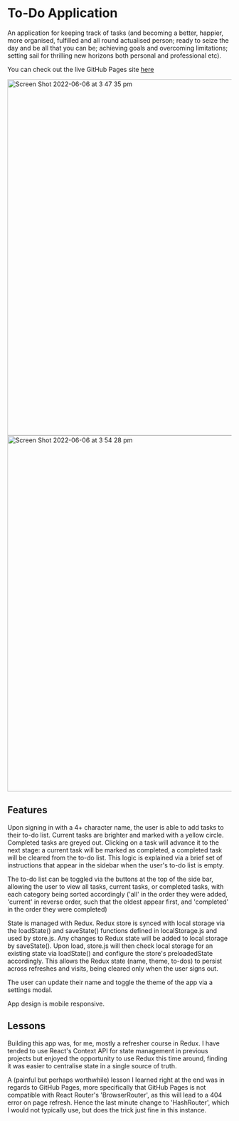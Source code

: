 # To-Do Application

An application for keeping track of tasks (and becoming a better, happier, more organised, fulfilled and all round actualised person; ready to seize the day and be all that you can be; achieving goals and overcoming limitations; setting sail for thrilling new horizons both personal and professional etc).

You can check out the live GitHub Pages site [here](https://jamesokay.github.io/to-do-app/)

<img width="800" alt="Screen Shot 2022-06-06 at 3 47 35 pm" src="https://user-images.githubusercontent.com/78640728/172119783-e82156a7-0e09-459a-b456-f4c57484195a.png">
<br>
<img width="800" alt="Screen Shot 2022-06-06 at 3 54 28 pm" src="https://user-images.githubusercontent.com/78640728/172119853-77ff1e9d-7745-4e4d-95a8-e3e6d5306b56.png">


## Features

Upon signing in with a 4+ character name, the user is able to add tasks to their to-do list. Current tasks are brighter and marked with a yellow circle. Completed tasks are greyed out. Clicking on a task will advance it to the next stage: a current task will be marked as completed, a completed task will be cleared from the to-do list. This logic is explained via a brief set of instructions that appear in the sidebar when the user's to-do list is empty. 

The to-do list can be toggled via the buttons at the top of the side bar, allowing the user to view all tasks, current tasks, or completed tasks, with each category being sorted accordingly ('all' in the order they were added, 'current' in reverse order, such that the oldest appear first, and 'completed' in the order they were completed)

State is managed with Redux. Redux store is synced with local storage via the loadState() and saveState() functions defined in localStorage.js and used by store.js. Any changes to Redux state will be added to local storage by saveState(). Upon load, store.js will then check local storage for an existing state via loadState() and configure the store's preloadedState accordingly. This allows the Redux state (name, theme, to-dos) to persist across refreshes and visits, being cleared only when the user signs out.

The user can update their name and toggle the theme of the app via a settings modal.

App design is mobile responsive.

## Lessons

Building this app was, for me, mostly a refresher course in Redux. I have tended to use React's Context API for state management in previous projects but enjoyed the opportunity to use Redux this time around, finding it was easier to centralise state in a single source of truth.

A (painful but perhaps worthwhile) lesson I learned right at the end was in regards to GitHub Pages, more specifically that GitHub Pages is not compatible with React Router's 'BrowserRouter', as this will lead to a 404 error on page refresh. Hence the last minute change to 'HashRouter', which I would not typically use, but does the trick just fine in this instance.
